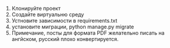 1. Клонируйте проект
2. Создайте виртуальню среду
3. Устновите зависимости в requirements.txt
4. установите миграции, python manage.py migrate
5. Примечание, посты для формата PDF желательно 
писать на ангйском, русский плохо конвертируется.